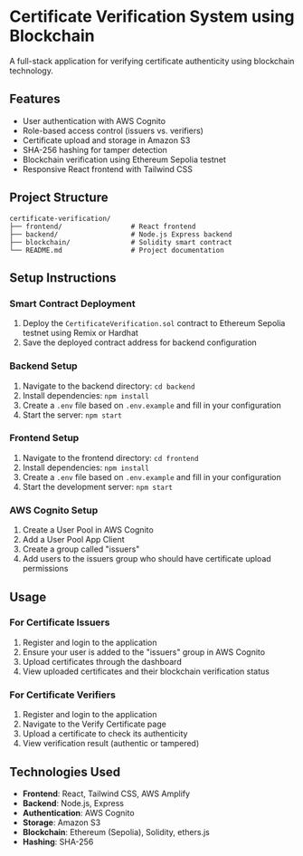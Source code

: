 # Certificate Verification System using Blockchain

A full-stack application for verifying certificate authenticity using blockchain technology.

## Features

- User authentication with AWS Cognito
- Role-based access control (issuers vs. verifiers)
- Certificate upload and storage in Amazon S3
- SHA-256 hashing for tamper detection
- Blockchain verification using Ethereum Sepolia testnet
- Responsive React frontend with Tailwind CSS

## Project Structure

```
certificate-verification/
├── frontend/                 # React frontend
├── backend/                  # Node.js Express backend
├── blockchain/               # Solidity smart contract
└── README.md                 # Project documentation
```

## Setup Instructions

### Smart Contract Deployment

1. Deploy the `CertificateVerification.sol` contract to Ethereum Sepolia testnet using Remix or Hardhat
2. Save the deployed contract address for backend configuration

### Backend Setup

1. Navigate to the backend directory: `cd backend`
2. Install dependencies: `npm install`
3. Create a `.env` file based on `.env.example` and fill in your configuration
4. Start the server: `npm start`

### Frontend Setup

1. Navigate to the frontend directory: `cd frontend`
2. Install dependencies: `npm install`
3. Create a `.env` file based on `.env.example` and fill in your configuration
4. Start the development server: `npm start`

### AWS Cognito Setup

1. Create a User Pool in AWS Cognito
2. Add a User Pool App Client
3. Create a group called "issuers"
4. Add users to the issuers group who should have certificate upload permissions

## Usage

### For Certificate Issuers

1. Register and login to the application
2. Ensure your user is added to the "issuers" group in AWS Cognito
3. Upload certificates through the dashboard
4. View uploaded certificates and their blockchain verification status

### For Certificate Verifiers

1. Register and login to the application
2. Navigate to the Verify Certificate page
3. Upload a certificate to check its authenticity
4. View verification result (authentic or tampered)

## Technologies Used

- **Frontend**: React, Tailwind CSS, AWS Amplify
- **Backend**: Node.js, Express
- **Authentication**: AWS Cognito
- **Storage**: Amazon S3
- **Blockchain**: Ethereum (Sepolia), Solidity, ethers.js
- **Hashing**: SHA-256